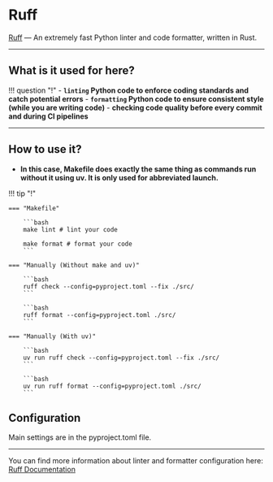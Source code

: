 # Ruff

[Ruff](https://docs.astral.sh/ruff/) — An extremely fast Python linter and code formatter, written in Rust.

---

## What is it used for here?
!!! question "!"
    - **`linting` Python code to enforce coding standards and catch potential errors**
    - **`formatting` Python code to ensure consistent style (while you are writing code)**
    - **сhecking code quality before every commit and during CI pipelines**

---

## How to use it?

- **In this case, Makefile does exactly the same thing as commands run without it using uv. It is only used for abbreviated launch.**

!!! tip "!"

    === "Makefile"

        ```bash
        make lint # lint your code

        make format # format your code
        ```

    === "Manually (Without make and uv)"

        ```bash
        ruff check --config=pyproject.toml --fix ./src/
        ```

        ```bash
        ruff format --config=pyproject.toml ./src/
        ```

    === "Manually (With uv)"

        ```bash
        uv run ruff check --config=pyproject.toml --fix ./src/
        ```

        ```bash
        uv run ruff format --config=pyproject.toml ./src/
        ```

## Configuration
Main settings are in the pyproject.toml file.

---

You can find more information about linter and formatter configuration here: [Ruff Documentation](https://docs.astral.sh/ruff/)